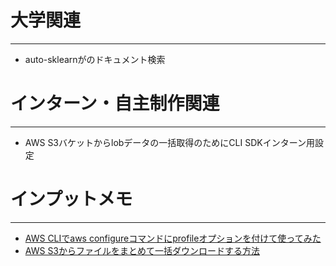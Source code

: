 # 大学関連
* * *
- auto-sklearnがのドキュメント検索　
# インターン・自主制作関連
* * *
- AWS S3バケットからlobデータの一括取得のためにCLI SDKインターン用設定
# インプットメモ
* * *
- [AWS CLIでaws configureコマンドにprofileオプションを付けて使ってみた](https://dev.classmethod.jp/articles/lim-cli-profile/)
- [AWS S3からファイルをまとめて一括ダウンロードする方法](https://nullnull.dev/blog/how-to-batch-download-files-from-aws-s3/)
